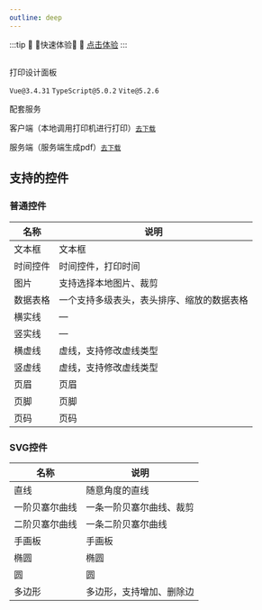 ```yaml
---
outline: deep
---
```


:::tip :tada: :100:快速体验:100: :tada:
[点击体验](./use-api/design-panel)
:::

##   
打印设计面板

`Vue@3.4.31` `TypeScript@5.0.2` `Vite@5.2.6`

配套服务

客户端（本地调用打印机进行打印）[`去下载`](http://www.baidu.com)

服务端（服务端生成pdf）[`去下载`](http://www.baidu.com)

## 支持的控件

### 普通控件

| 名称   | 说明                    |
|------|-----------------------|
| 文本框  | 文本框                   |
| 时间控件 | 时间控件，打印时间             |
| 图片   | 支持选择本地图片、裁剪           |
| 数据表格 | 一个支持多级表头，表头排序、缩放的数据表格 |
| 横实线  | —                     |
| 竖实线  | —                     |
| 横虚线  | 虚线，支持修改虚线类型           |
| 竖虚线  | 虚线，支持修改虚线类型           |
| 页眉   | 页眉                    |
| 页脚   | 页脚                    |
| 页码   | 页码                    |

### SVG控件

| 名称      | 说明           |
|---------|--------------|
| 直线      | 随意角度的直线      |
| 一阶贝塞尔曲线 | 一条一阶贝塞尔曲线、裁剪 |
| 二阶贝塞尔曲线 | 一条二阶贝塞尔曲线    |
| 手画板     | 手画板          |
| 椭圆      | 椭圆           |
| 圆       | 圆            |
| 多边形     | 多边形，支持增加、删除边 |
